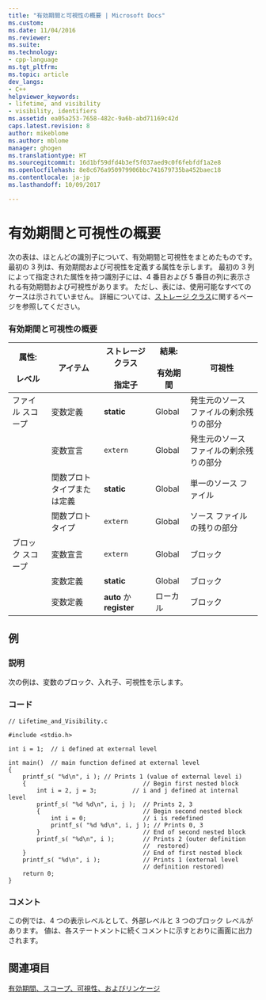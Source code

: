 ```yaml
---
title: "有効期間と可視性の概要 | Microsoft Docs"
ms.custom: 
ms.date: 11/04/2016
ms.reviewer: 
ms.suite: 
ms.technology:
- cpp-language
ms.tgt_pltfrm: 
ms.topic: article
dev_langs:
- C++
helpviewer_keywords:
- lifetime, and visibility
- visibility, identifiers
ms.assetid: ea05a253-7658-482c-9a6b-abd71169c42d
caps.latest.revision: 8
author: mikeblome
ms.author: mblome
manager: ghogen
ms.translationtype: HT
ms.sourcegitcommit: 16d1bf59dfd4b3ef5f037aed9c0f6febfdf1a2e8
ms.openlocfilehash: 8e8c676a950979906bbc741679735ba452baec18
ms.contentlocale: ja-jp
ms.lasthandoff: 10/09/2017

---
```

# <a name="summary-of-lifetime-and-visibility"></a>有効期間と可視性の概要
次の表は、ほとんどの識別子について、有効期間と可視性をまとめたものです。 最初の 3 列は、有効期間および可視性を定義する属性を示します。 最初の 3 列によって指定された属性を持つ識別子には、4 番目および 5 番目の列に表示される有効期間および可視性があります。 ただし、表には、使用可能なすべてのケースは示されていません。 詳細については、[ストレージ クラス](../c-language/c-storage-classes.md)に関するページを参照してください。  
  
### <a name="summary-of-lifetime-and-visibility"></a>有効期間と可視性の概要  
  
|属性: <br /><br /> レベル|アイテム|ストレージ クラス<br /><br /> 指定子|結果: <br /><br /> 有効期間|可視性|  
|---------------------------|----------|----------------------------------|--------------------------|----------------|  
|ファイル スコープ|変数定義|**static**|Global|発生元のソース ファイルの剰余残りの部分|  
||変数宣言|`extern`|Global|発生元のソース ファイルの剰余残りの部分|  
||関数プロトタイプまたは定義|**static**|Global|単一のソース ファイル|  
||関数プロトタイプ|`extern`|Global|ソース ファイルの残りの部分|  
|ブロック スコープ|変数宣言|`extern`|Global|ブロック|  
||変数定義|**static**|Global|ブロック|  
||変数定義|**auto** か **register**|ローカル|ブロック|  
  
## <a name="example"></a>例  
  
### <a name="description"></a>説明  
 次の例は、変数のブロック、入れ子、可視性を示します。  
  
### <a name="code"></a>コード  
  
```  
// Lifetime_and_Visibility.c  
  
#include <stdio.h>  
  
int i = 1;  // i defined at external level  
  
int main()  // main function defined at external level  
{  
    printf_s( "%d\n", i ); // Prints 1 (value of external level i)  
    {                                 // Begin first nested block  
        int i = 2, j = 3;          // i and j defined at internal level  
        printf_s( "%d %d\n", i, j );  // Prints 2, 3  
        {                             // Begin second nested block  
            int i = 0;                // i is redefined  
            printf_s( "%d %d\n", i, j ); // Prints 0, 3  
        }                             // End of second nested block  
        printf_s( "%d\n", i );        // Prints 2 (outer definition  
                                      //  restored)  
    }                                 // End of first nested block  
    printf_s( "%d\n", i );            // Prints 1 (external level  
                                      // definition restored)  
    return 0;  
}   
```  
  
### <a name="comments"></a>コメント  
 この例では、4 つの表示レベルとして、外部レベルと 3 つのブロック レベルがあります。 値は、各ステートメントに続くコメントに示すとおりに画面に出力されます。  
  
## <a name="see-also"></a>関連項目  
 [有効期間、スコープ、可視性、およびリンケージ](../c-language/lifetime-scope-visibility-and-linkage.md)
